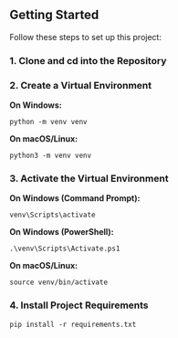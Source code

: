 ## Getting Started

Follow these steps to set up this project:

### 1. Clone and cd into the Repository

### 2. Create a Virtual Environment

**On Windows:**

    python -m venv venv

**On macOS/Linux:**

    python3 -m venv venv

### 3. Activate the Virtual Environment

**On Windows (Command Prompt):**

    venv\Scripts\activate

**On Windows (PowerShell):**

    .\venv\Scripts\Activate.ps1

**On macOS/Linux:**

    source venv/bin/activate

### 4. Install Project Requirements

    pip install -r requirements.txt
